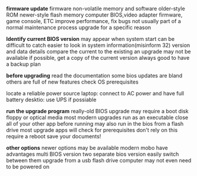 **firmware update**
firmware
non-volatile memory and software
older-style ROM
newer-style flash memory
computer BIOS,video adapter firmware, game console, ETC
improve performance, fix bugs
not usually part of a normal maintenance process
upgrade for a specific reason

**Identify current BIOS version**
may appear when system start
can be difficult to catch
easier to look in system information(misinform 32)
version and data details
compare the current to the existing
an upgrade may not be available
if possible, get a copy of the current version
always good to have a backup plan

**before upgrading**
read the documentation
some bios updates are bland
others are full of new features
check OS prerequisites

locate a reliable power source
laptop: connect to AC power and have full battery
desktio: use UPS if possiable

**run the upgrade program**
really-old BIOS upgrade may require a boot disk
floppy or optical media
most modern upgrades run as an executable
close all of your other app before running
may also run in the bios from a flash drive
most upgrade apps will check for prerequisites
don't rely on this
require a reboot
save your documents!

**other options**
newer options may be available
modern mobo have advantages
multi BIOS version
two separate bios version
easily switch between them
upgrade from a usb flash drive
computer may not even need to be powered on